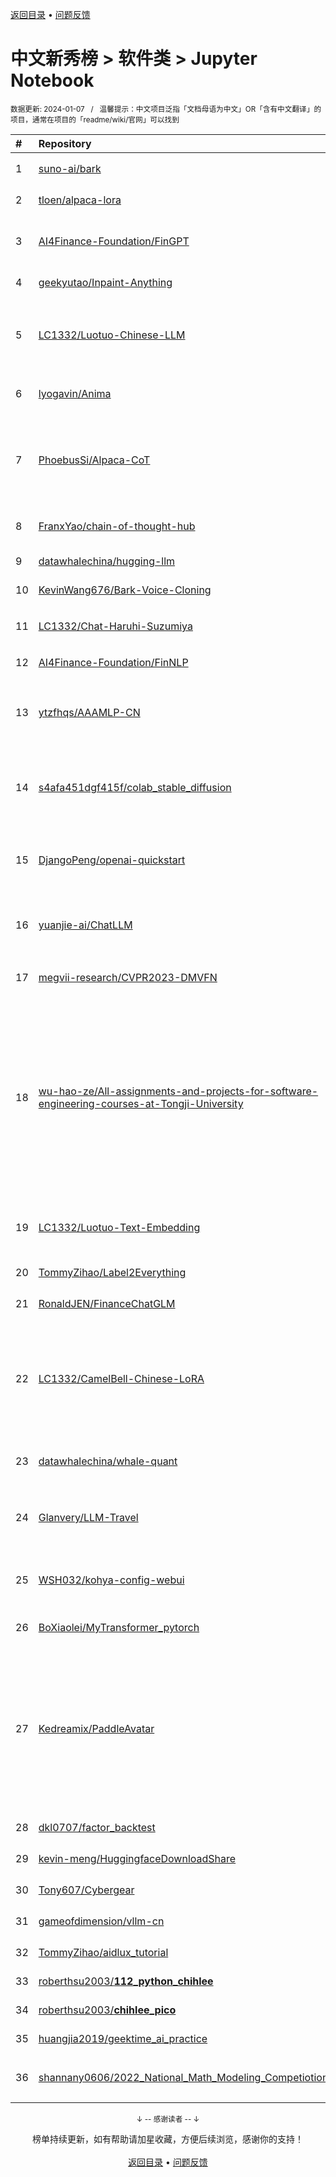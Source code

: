 <a href="https://github.com/GrowingGit/GitHub-Chinese-Top-Charts#github中文排行榜">返回目录</a> • <a href="/content/docs/feedback.md">问题反馈</a>

# 中文新秀榜 > 软件类 > Jupyter Notebook
<sub>数据更新: 2024-01-07&nbsp;&nbsp;&nbsp;/&nbsp;&nbsp;&nbsp;温馨提示：中文项目泛指「文档母语为中文」OR「含有中文翻译」的项目，通常在项目的「readme/wiki/官网」可以找到</sub>

|#|Repository|Description|Stars|Updated|Created|
|:-|:-|:-|:-|:-|:-|
|1|[suno-ai/bark](https://github.com/suno-ai/bark)|🔊 Text-Prompted Generative Audio Model|29726|2023-12-14|2023-04-07|
|2|[tloen/alpaca-lora](https://github.com/tloen/alpaca-lora)|Instruct-tune LLaMA on consumer hardware|17687|2023-12-10|2023-03-13|
|3|[AI4Finance-Foundation/FinGPT](https://github.com/AI4Finance-Foundation/FinGPT)|Data-Centric FinGPT.  Open-source for open finance!  Revolutionize 🔥    We release the trained model on HuggingFace.|10147|2023-12-26|2023-02-11|
|4|[geekyutao/Inpaint-Anything](https://github.com/geekyutao/Inpaint-Anything)|Inpaint anything using Segment Anything and inpainting models.|4712|2023-11-19|2023-04-09|
|5|[LC1332/Luotuo-Chinese-LLM](https://github.com/LC1332/Luotuo-Chinese-LLM)|骆驼(Luotuo): Open Sourced Chinese Language Models. Developed by 陈启源 @ 华中师范大学 & 李鲁鲁 @ 商汤科技 & 冷子昂 @ 商汤科技|3503|2023-09-03|2023-03-21|
|6|[lyogavin/Anima](https://github.com/lyogavin/Anima)|33B Chinese LLM, DPO QLORA, 100K context, AirLLM 70B inference with single 4GB GPU|2385|2024-01-05|2023-06-12|
|7|[PhoebusSi/Alpaca-CoT](https://github.com/PhoebusSi/Alpaca-CoT)|We unified the interfaces of instruction-tuning data (e.g., CoT data), multiple LLMs and parameter-efficient methods (e.g., lora, p-tuning) together for easy use. We welcome open-source enthusiasts to ...|2279|2023-12-12|2023-03-24|
|8|[FranxYao/chain-of-thought-hub](https://github.com/FranxYao/chain-of-thought-hub)|Benchmarking large language models' complex reasoning ability with chain-of-thought prompting|2174|2023-12-10|2023-03-10|
|9|[datawhalechina/hugging-llm](https://github.com/datawhalechina/hugging-llm)|HuggingLLM, Hugging Future.|1956|2023-11-27|2023-04-11|
|10|[KevinWang676/Bark-Voice-Cloning](https://github.com/KevinWang676/Bark-Voice-Cloning)|Bark Voice Cloning and Voice Cloning for Chinese Speech|1529|2024-01-06|2023-06-11|
|11|[LC1332/Chat-Haruhi-Suzumiya](https://github.com/LC1332/Chat-Haruhi-Suzumiya)|Chat凉宫春日, An open sourced Role-Playing chatbot Cheng Li, Ziang Leng, and others.|1270|2024-01-06|2023-05-31|
|12|[AI4Finance-Foundation/FinNLP](https://github.com/AI4Finance-Foundation/FinNLP)|Democratizing Internet-scale financial data.|918|2023-12-28|2023-02-07|
|13|[ytzfhqs/AAAMLP-CN](https://github.com/ytzfhqs/AAAMLP-CN)|Approaching (Almost) Any Machine Learning Problem中译版，在线文档地址：https://ytzfhqs.github.io/AAAMLP-CN/|827|2023-12-07|2023-08-30|
|14|[s4afa451dgf415f/colab_stable_diffusion](https://github.com/s4afa451dgf415f/colab_stable_diffusion)|stable_diffusion_webui的colab部署版本(including English version)，下载了所流行插件依赖和并进行初始化配置。拥有mod管理、手机自适应、图片信息本地读取等脚本。|613|2023-12-22|2023-04-03|
|15|[DjangoPeng/openai-quickstart](https://github.com/DjangoPeng/openai-quickstart)|A comprehensive guide to understanding and implementing large language models with hands-on examples using LangChain for GenAI applications.|588|2023-12-21|2023-07-17|
|16|[yuanjie-ai/ChatLLM](https://github.com/yuanjie-ai/ChatLLM)|轻松玩转LLM兼容openai&langchain，支持文心一言、讯飞星火、腾讯混元、智谱ChatGLM等|358|2023-10-16|2023-04-11|
|17|[megvii-research/CVPR2023-DMVFN](https://github.com/megvii-research/CVPR2023-DMVFN)|CVPR2023 (highlight) - A Dynamic Multi-Scale Voxel Flow Network for Video Prediction|284|2023-12-19|2023-03-15|
|18|[wu-hao-ze/All-assignments-and-projects-for-software-engineering-courses-at-Tongji-University](https://github.com/wu-hao-ze/All-assignments-and-projects-for-software-engineering-courses-at-Tongji-University)|同济大学软件学院软件工程专业课所有作业和项目，包括以下内容：数据结构课程设计，计算机组成原理，离散数学，Python，操作系统，操作系统课程设计，计算机系统结构，系统分析与设计，数据库原理与应用，数据库原理与应用课程设计，算法分析设计，人工智能导论，计算机网络，计算机网络实验，软件工程，软件工程课程设计，软件设计模式，智能计算系统，编译原理，嵌入式系统导论，物联网应用基础，用户交互技术，软件测试， ...|265|2023-07-10|2023-05-13|
|19|[LC1332/Luotuo-Text-Embedding](https://github.com/LC1332/Luotuo-Text-Embedding)|Luotuo Embedding(骆驼嵌入) is a text embedding model, which developed by 李鲁鲁, 冷子昂, 陈启源, 蒟蒻等.|239|2023-08-25|2023-04-06|
|20|[TommyZihao/Label2Everything](https://github.com/TommyZihao/Label2Everything)|常见计算机视觉标注格式相互转换|230|2023-07-18|2023-04-15|
|21|[RonaldJEN/FinanceChatGLM](https://github.com/RonaldJEN/FinanceChatGLM)|SMP 2023 ChatGLM金融大模型挑战赛 60 分baseline思路介绍|174|2023-08-10|2023-08-09|
|22|[LC1332/CamelBell-Chinese-LoRA](https://github.com/LC1332/CamelBell-Chinese-LoRA)|CamelBell（驼铃) is be a Chinese Language Tuning project based on LoRA. CamelBell is belongs to Project Luotuo(骆驼), an open sourced Chinese-LLM project created by  冷子昂 @ 商汤科技 & 陈启源 @ 华中师范大学 & 李鲁鲁 @ 商汤科技|172|2023-12-21|2023-03-25|
|23|[datawhalechina/whale-quant](https://github.com/datawhalechina/whale-quant)|本项目为量化开源课程，可以帮助人们快速掌握量化金融知识以及使用Python进行量化开发的能力。|165|2023-10-10|2023-04-08|
|24|[Glanvery/LLM-Travel](https://github.com/Glanvery/LLM-Travel)|欢迎来到 "LLM-travel" 仓库！探索大语言模型（LLM）的奥秘 🚀。致力于深入理解、探讨以及实现与大模型相关的各种技术、原理和应用。|108|2023-12-22|2023-10-02|
|25|[WSH032/kohya-config-webui](https://github.com/WSH032/kohya-config-webui)|A WebUI for making config files used by kohya_sd_script.   一个用于生成kohya-ss训练脚本使用的toml配置文件的WebUI|88|2023-08-01|2023-04-14|
|26|[BoXiaolei/MyTransformer_pytorch](https://github.com/BoXiaolei/MyTransformer_pytorch)|关于Transformer模型的最简洁pytorch实现，包含详细注释|69|2023-11-13|2023-11-03|
|27|[Kedreamix/PaddleAvatar](https://github.com/Kedreamix/PaddleAvatar)|你是否曾经幻想过与自己的虚拟人交互？现在，使用PaddleAvatar，您可以将自己的图像、音频和视频转化为一个逼真的数字人视频，与其进行人机交互。  PaddleAvatar是一种基于PaddlePaddle深度学习框架的数字人生成工具，基于Paddle的许多套件，它可以将您的数字图像、音频和视频合成为一个逼真的数字人视频。除此之外，PaddleAvatar还支持进一步的开发，例如使用自然语言处 ...|64|2023-12-10|2023-04-18|
|28|[dkl0707/factor_backtest](https://github.com/dkl0707/factor_backtest)|因子回测框架|46|2023-07-09|2023-05-11|
|29|[kevin-meng/HuggingfaceDownloadShare](https://github.com/kevin-meng/HuggingfaceDownloadShare)|中国如何下载huggingface 模型并共享链接|41|2023-11-20|2023-09-10|
|30|[Tony607/Cybergear](https://github.com/Tony607/Cybergear)|小米微电机Cybergear上手开发|32|2023-11-17|2023-09-02|
|31|[gameofdimension/vllm-cn](https://github.com/gameofdimension/vllm-cn)|演示 vllm 对中文大语言模型的神奇效果|32|2023-11-04|2023-07-08|
|32|[TommyZihao/aidlux_tutorial](https://github.com/TommyZihao/aidlux_tutorial)|AidLux手机部署人工智能算法|28|2023-10-14|2023-06-25|
|33|[roberthsu2003/__112_python_chihlee__](https://github.com/roberthsu2003/__112_python_chihlee__)|10_14日_致理_python_大數據探勘|26|2023-12-09|2023-10-14|
|34|[roberthsu2003/__chihlee_pico__](https://github.com/roberthsu2003/__chihlee_pico__)|致理pico_w課程|20|2024-01-06|2023-11-19|
|35|[huangjia2019/geektime_ai_practice](https://github.com/huangjia2019/geektime_ai_practice)|AI原生基础实战课|19|2023-09-15|2023-09-04|
|36|[shannany0606/2022_National_Math_Modeling_Competiotion](https://github.com/shannany0606/2022_National_Math_Modeling_Competiotion)|古代玻璃制品的成分分析和鉴别模型&&2022年高教社杯全国大学生数学建模竞赛全国二等奖项目|18|2023-11-14|2023-05-02|

<div align="center">
    <p><sub>↓ -- 感谢读者 -- ↓</sub></p>
    榜单持续更新，如有帮助请加星收藏，方便后续浏览，感谢你的支持！
</div>

<br/>

<div align="center"><a href="https://github.com/GrowingGit/GitHub-Chinese-Top-Charts#github中文排行榜">返回目录</a> • <a href="/content/docs/feedback.md">问题反馈</a></div>

